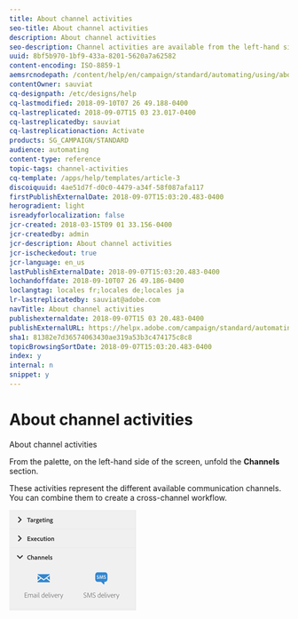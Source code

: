 ```yaml
---
title: About channel activities
seo-title: About channel activities
description: About channel activities
seo-description: Channel activities are available from the left-hand side of the screen.
uuid: 8bf5b970-1bf9-433a-8201-5620a7a62582
content-encoding: ISO-8859-1
aemsrcnodepath: /content/help/en/campaign/standard/automating/using/about-channel-activities
contentOwner: sauviat
cq-designpath: /etc/designs/help
cq-lastmodified: 2018-09-10T07 26 49.188-0400
cq-lastreplicated: 2018-09-07T15 03 23.017-0400
cq-lastreplicatedby: sauviat
cq-lastreplicationaction: Activate
products: SG_CAMPAIGN/STANDARD
audience: automating
content-type: reference
topic-tags: channel-activities
cq-template: /apps/help/templates/article-3
discoiquuid: 4ae51d7f-d0c0-4479-a34f-58f087afa117
firstPublishExternalDate: 2018-09-07T15:03:20.483-0400
herogradient: light
isreadyforlocalization: false
jcr-created: 2018-03-15T09 01 33.156-0400
jcr-createdby: admin
jcr-description: About channel activities
jcr-ischeckedout: true
jcr-language: en_us
lastPublishExternalDate: 2018-09-07T15:03:20.483-0400
lochandoffdate: 2018-09-10T07 26 49.186-0400
loclangtag: locales fr;locales de;locales ja
lr-lastreplicatedby: sauviat@adobe.com
navTitle: About channel activities
publishexternaldate: 2018-09-07T15 03 20.483-0400
publishExternalURL: https://helpx.adobe.com/campaign/standard/automating/using/about-channel-activities.html
sha1: 81382e7d36574063430ae319a53b3c474175c8c8
topicBrowsingSortDate: 2018-09-07T15:03:20.483-0400
index: y
internal: n
snippet: y
---
```


# About channel activities

About channel activities

From the palette, on the left-hand side of the screen, unfold the **Channels** section.

These activities represent the different available communication channels. You can combine them to create a cross-channel workflow.

![](assets/wkf_channels_activities.png)

